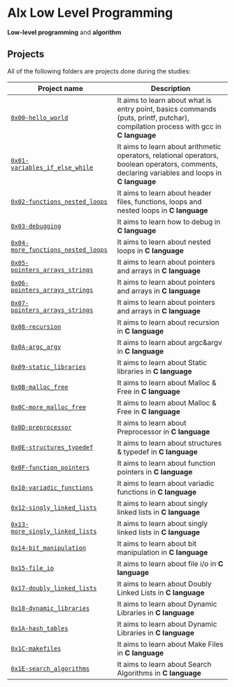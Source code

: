 # Alx Low Level Programming

**Low-level programming** and **algorithm**

## Projects
All of the following folders are projects done during the studies:

| Project name | Description |
| ------------ | ----------- |
| [`0x00-hello_world`](https://github.com/aslam-adigun/alx-low_level_programming/tree/master/0x00-hello_world) | It aims to learn about what is entry point, basics commands (puts, printf, putchar), compilation process with gcc in **C language** |
| [`0x01-variables_if_else_while`](https://github.com/aslam-adigun/alx-low_level_programming/tree/master/0x01-variables_if_else_while) | It aims to learn about arithmetic operators, relational operators, boolean operators, comments, declaring variables and loops in **C language** |
| [`0x02-functions_nested_loops`](https://github.com/aslam-adigun/alx-low_level_programming/tree/master/0x02-functions_nested_loops) | It aims to learn about header files, functions, loops and nested loops in **C language** |
| [`0x03-debugging`](https://github.com/aslam-adigun/alx-low_level_programming/tree/master/0x03-debugging) | It aims to learn how to debug in **C language** |
| [`0x04-more_functions_nested_loops`](https://github.com/aslam-adigun/alx-low_level_programming/tree/master/0x04-more_functions_nested_loops) | It aims to learn about nested loops in **C language** |
| [`0x05-pointers_arrays_strings`](https://github.com/aslam-adigun/alx-low_level_programming/tree/master/0x05-pointers_arrays_strings) | It aims to learn about pointers and arrays in **C language** |
| [`0x06-pointers_arrays_strings`](https://github.com/aslam-adigun/alx-low_level_programming/tree/master/0x06-pointers_arrays_strings) | It aims to learn about pointers and arrays in **C language** |
| [`0x07-pointers_arrays_strings`](https://github.com/aslam-adigun/alx-low_level_programming/tree/master/0x07-pointers_arrays_strings) | It aims to learn about pointers and arrays in **C language** |
| [`0x08-recursion`](https://github.com/aslam-adigun/alx-low_level_programming/tree/master/0x08-recursion) | It aims to learn about recursion in **C language** |
| [`0x0A-argc_argv`](https://github.com/aslam-adigun/alx-low_level_programming/tree/master/0x0A-argc_argv) | It aims to learn about argc&argv in **C language** |
| [`0x09-static_libraries`](https://github.com/aslam-adigun/alx-low_level_programming/tree/master/0x09-static_libraries) | It aims to learn about Static libraries in **C language** |
| [`0x0B-malloc_free`](https://github.com/aslam-adigun/alx-low_level_programming/tree/master/0x0B-malloc_free) | It aims to learn about Malloc & Free in **C language** |
| [`0x0C-more_malloc_free`](https://github.com/aslam-adigun/alx-low_level_programming/tree/master/0x0C-more_malloc_free) | It aims to learn about Malloc & Free in **C language** |
| [`0x0D-preprocessor`](https://github.com/aslam-adigun/alx-low_level_programming/tree/master/0x0D-preprocessor) | It aims to learn about Preprocessor in **C language** |
| [`0x0E-structures_typedef`](https://github.com/aslam-adigun/alx-low_level_programming/tree/master/0x0E-structures_typedef) | It aims to learn about structures & typedef in **C language** |
| [`0x0F-function_pointers`](https://github.com/aslam-adigun/alx-low_level_programming/tree/master/0x0F-function_pointers) | It aims to learn about function pointers in **C language** |
| [`0x10-variadic_functions`](https://github.com/aslam-adigun/alx-low_level_programming/tree/master/0x10-variadic_functions) | It aims to learn about variadic functions in **C language** |
| [`0x12-singly_linked_lists`](https://github.com/aslam-adigun/alx-low_level_programming/tree/master/0x12-singly_linked_lists) | It aims to learn about singly linked lists in **C language** |
| [`0x13-more_singly_linked_lists`](https://github.com/aslam-adigun/alx-low_level_programming/tree/master/0x13-more_singly_linked_lists) | It aims to learn about singly linked lists in **C language** |
| [`0x14-bit_manipulation`](https://github.com/aslam-adigun/alx-low_level_programming/tree/master/0x14-bit_manipulation) | It aims to learn about bit manipulation in **C language** |
| [`0x15-file_io`](https://github.com/aslam-adigun/alx-low_level_programming/tree/master/0x15-file_io) | It aims to learn about file i/o in **C language** |
| [`0x17-doubly_linked_lists`](https://github.com/aslam-adigun/alx-low_level_programming/tree/master/0x17-doubly_linked_lists) | It aims to learn about Doubly Linked Lists in **C language** |
| [`0x18-dynamic_libraries`](https://github.com/aslam-adigun/alx-low_level_programming/tree/master/0x18-dynamic_libraries) | It aims to learn about Dynamic Libraries in **C language** |
| [`0x1A-hash_tables`](https://github.com/aslam-adigun/alx-low_level_programming/tree/master/0x1A-hash_tables) | It aims to learn about Dynamic Libraries in **C language** |
| [`0x1C-makefiles`](https://github.com/aslam-adigun/alx-low_level_programming/tree/master/0x1C-makefiles) | It aims to learn about Make Files in **C language** |
| [`0x1E-search_algorithms`](https://github.com/aslam-adigun/alx-low_level_programming/tree/master/0x1E-search_algorithms) | It aims to learn about Search Algorithms in **C language** |
